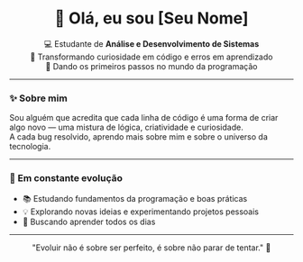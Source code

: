 <h1 align="center">👋 Olá, eu sou [Seu Nome]</h1>

<p align="center">
  💻 Estudante de <strong>Análise e Desenvolvimento de Sistemas</strong> <br>
  🌱 Transformando curiosidade em código e erros em aprendizado <br>
  🚀 Dando os primeiros passos no mundo da programação
</p>

---

### ✨ Sobre mim
Sou alguém que acredita que cada linha de código é uma forma de criar algo novo — uma mistura de lógica, criatividade e curiosidade.  
A cada bug resolvido, aprendo mais sobre mim e sobre o universo da tecnologia.

---

### 🧩 Em constante evolução
- 📚 Estudando fundamentos da programação e boas práticas  
- 💡 Explorando novas ideias e experimentando projetos pessoais  
- 🧠 Buscando aprender todos os dias

---

<p align="center">"Evoluir não é sobre ser perfeito, é sobre não parar de tentar." 🌟</p>
